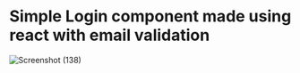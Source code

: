 # Simple Login component made using react with email validation

![Screenshot (138)](https://github.com/deepika9107/react_projects/assets/61866423/0ecf41ba-5aad-4de0-a917-74c89d130cf2)


